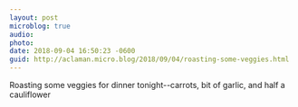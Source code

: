 ```yaml
---
layout: post
microblog: true
audio: 
photo: 
date: 2018-09-04 16:50:23 -0600
guid: http://aclaman.micro.blog/2018/09/04/roasting-some-veggies.html
---
```

Roasting some veggies for dinner tonight--carrots, bit of garlic, and half a cauliflower
